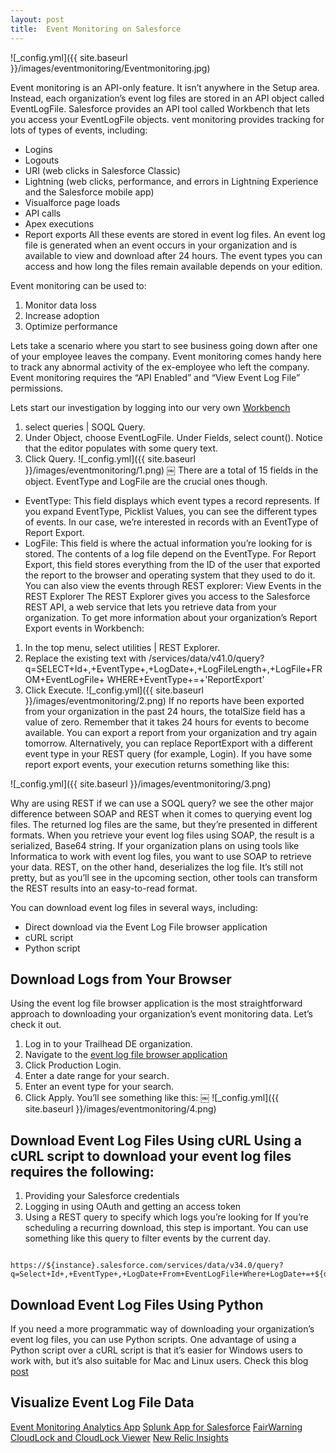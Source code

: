 ```yaml
---
layout: post
title:  Event Monitoring on Salesforce   
---
```

![_config.yml]({{ site.baseurl }}/images/eventmonitoring/Eventmonitoring.jpg)

Event monitoring is an API-only feature. It isn’t anywhere in the Setup area. Instead, each organization’s event log files are stored in an API object called EventLogFile. Salesforce provides an API tool called Workbench that lets you access your EventLogFile objects.
vent monitoring provides tracking for lots of types of events, including:
* Logins
* Logouts
* URI (web clicks in Salesforce Classic)
* Lightning (web clicks, performance, and errors in Lightning Experience and the Salesforce mobile app)
* Visualforce page loads
* API calls
* Apex executions
* Report exports
All these events are stored in event log files. An event log file is generated when an event occurs in your organization and is available to view and download after 24 hours. The event types you can access and how long the files remain available depends on your edition.

Event monitoring can be used to:
1. Monitor data loss
2. Increase adoption
3. Optimize performance

Lets take a scenario where you start to see business going down after one of your employee leaves the company. Event monitoring comes handy here to track any abnormal activity of the ex-employee who left the company. Event monitoring requires the “API Enabled” and “View Event Log File” permissions.

Lets start our investigation by logging into our very own [Workbench](https://workbench.developerforce.com/login.php)
1. select queries | SOQL Query.
2. Under Object, choose EventLogFile. Under Fields, select count(). Notice that the editor populates with some query text.
3. Click Query.
![_config.yml]({{ site.baseurl }}/images/eventmonitoring/1.png)
￼
There are a total of 15 fields in the object. EventType and LogFile are the crucial ones though.
* EventType: This field displays which event types a record represents. If you expand EventType, Picklist Values, you can see the different types of events. In our case, we’re interested in records with an EventType of Report Export.
* LogFile: This field is where the actual information you’re looking for is stored. The contents of a log file depend on the EventType. For Report Export, this field stores everything from the ID of the user that exported the report to the browser and operating system that they used to do it.  You can also view the events through REST explorer: View Events in the REST Explorer
The REST Explorer gives you access to the Salesforce REST API, a web service that lets you retrieve data from your organization.
To get more information about your organization’s Report Export events in Workbench:
1. In the top menu, select utilities | REST Explorer.
2. Replace the existing text with /services/data/v41.0/query?q=SELECT+Id+,+EventType+,+LogDate+,+LogFileLength+,+LogFile+FROM+EventLogFile+ WHERE+EventType+=+'ReportExport'
3. Click Execute.
![_config.yml]({{ site.baseurl }}/images/eventmonitoring/2.png)
If no reports have been exported from your organization in the past 24 hours, the totalSize field has a value of zero. Remember that it takes 24 hours for events to become available. You can export a report from your organization and try again tomorrow. Alternatively, you can replace ReportExport with a different event type in your REST query (for example, Login).
If you have some report export events, your execution returns something like this:

![_config.yml]({{ site.baseurl }}/images/eventmonitoring/3.png)

Why are using REST if we can use a SOQL query?
we see the other major difference between SOAP and REST when it comes to querying event log files. The returned log files are the same, but they’re presented in different formats. When you retrieve your event log files using SOAP, the result is a serialized, Base64 string. If your organization plans on using tools like Informatica to work with event log files, you want to use SOAP to retrieve your data. REST, on the other hand, deserializes the log file. It’s still not pretty, but as you’ll see in the upcoming section, other tools can transform the REST results into an easy-to-read format.


You can download event log files in several ways, including:
* Direct download via the Event Log File browser application
* cURL script
* Python script

## Download Logs from Your Browser
Using the event log file browser application is the most straightforward approach to downloading your organization’s event monitoring data. Let’s check it out.
1. Log in to your Trailhead DE organization.
2. Navigate to the [event log file browser application](https://salesforce-elf.herokuapp.com/)
3. Click Production Login.
4. Enter a date range for your search.
5. Enter an event type for your search.
6. Click Apply.
You’ll see something like this:
￼
![_config.yml]({{ site.baseurl }}/images/eventmonitoring/4.png)

## Download Event Log Files Using cURL Using a cURL script to download your event log files requires the following:
1. Providing your Salesforce credentials
2. Logging in using OAuth and getting an access token
3. Using a REST query to specify which logs you’re looking for
If you’re scheduling a recurring download, this step is important. You can use something like this query to filter events by the current day.

```

https://${instance}.salesforce.com/services/data/v34.0/query?q=Select+Id+,+EventType+,+LogDate+From+EventLogFile+Where+LogDate+=+${day}

```
## Download Event Log Files Using Python
If you need a more programmatic way of downloading your organization’s event log files, you can use Python scripts. One advantage of using a Python script over a cURL script is that it’s easier for Windows users to work with, but it’s also suitable for Mac and Linux users. Check this blog [post](http://www.salesforcehacker.com/2015/03/elfpy-tasty-little-script-for.html)

## Visualize Event Log File Data
[Event Monitoring Analytics App](https://www.youtube.com/watch?v=CbDML6bdUuo)
[Splunk App for Salesforce](https://splunkbase.splunk.com/app/1931/)
[FairWarning](https://appexchange.salesforce.com/listingDetail?listingId=a0N3000000B5YHjEAN)
[CloudLock and CloudLock Viewer](https://appexchange.salesforce.com/listingDetail?listingId=a0N3000000B5YcwEAF)
[New Relic Insights](https://zapier.com/apps/new-relic-insights/integrations/salesforce)
